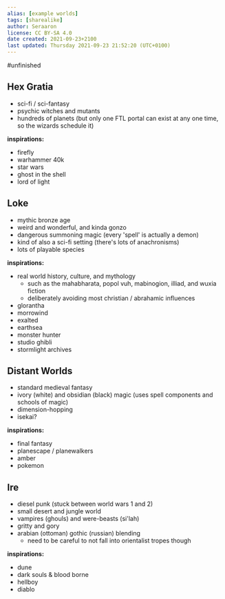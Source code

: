 ```yaml
---
alias: [example worlds]
tags: [sharealike]
author: Seraaron
license: CC BY-SA 4.0
date created: 2021-09-23+2100
last updated: Thursday 2021-09-23 21:52:20 (UTC+0100)
---
```


#unfinished 

## Hex Gratia

- sci-fi / sci-fantasy
- psychic witches and mutants
- hundreds of planets (but only one FTL portal can exist at any one time, so the wizards schedule it)

**inspirations:**
- firefly
- warhammer 40k
- star wars
- ghost in the shell
- lord of light

## Loke

- mythic bronze age
- weird and wonderful, and kinda gonzo
- dangerous summoning magic (every 'spell' is actually a demon)
- kind of also a sci-fi setting (there's lots of anachronisms)
- lots of playable species

**inspirations:**
- real world history, culture, and mythology
	- such as the mahabharata, popol vuh, mabinogion, illiad, and wuxia fiction
	- deliberately avoiding most christian / abrahamic influences
- glorantha
- morrowind
- exalted
- earthsea
- monster hunter
- studio ghibli
- stormlight archives

## Distant Worlds

- standard medieval fantasy
- ivory (white) and obsidian (black) magic (uses spell components and schools of magic)
- dimension-hopping
- isekai?

**inspirations:**
- final fantasy
- planescape / planewalkers
- amber
- pokemon

## Ire

- diesel punk (stuck between world wars 1 and 2)
- small desert and jungle world 
- vampires (ghouls) and were-beasts (si'lah)
- gritty and gory
- arabian (ottoman) gothic (russian) blending
	- need to be careful to not fall into orientalist tropes though 

**inspirations:**
- dune
- dark souls & blood borne
- hellboy
- diablo
